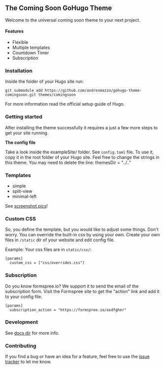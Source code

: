 ## The Coming Soon GoHugo Theme

Welcome to the universal coming soon theme to your next project.

#### Features
- Flexible
- Multiple templates
- Countdown Timer
- Subscription

### Installation

Inside the folder of your Hugo site run:

```
git submodule add https://github.com/andresmazzo/gohugo-theme-comingsoon.git themes/comingsoon
```

For more information read the official setup guide of Hugo.

### Getting started

After installing the theme successfully it requires a just a few more steps to get your site running.

**The config file**

Take a look inside the exampleSite/ folder. See `config.toml` file. To use it, copy it in the root folder of your Hugo site. Feel free to change the strings in this theme.
You may need to delete the line: themesDir = "../.."

### Templates

- simple
- split-view
- minimal-left

See [screenshot pics](/docs/pics)!

### Custom CSS

So, you define the template, but you would like to adjust some things. Don't worry. You can override the built-in css by using your own. 
Create your own files in `/static` dir of your website and edit config file. 

Example: Your css files are in `static/css/`:

```
[params]
  custom_css = ["css/overrides.css"]
```

### Subscription
Do you know formspree.io? We support it to send the email of the subscription form. Visit the Formspree site to get the "action" link and add it to your config file.
```
[params]
  subscription_action = "https://formspree.io/asdfgher"
```

### Development

See [docs dir](/docs) for more info.

### Contributing

If you find a bug or have an idea for a feature, feel free to use the [issue tracker](/https://github.com/andresmazzo/gohugo-theme-comingsoon) to let me know.